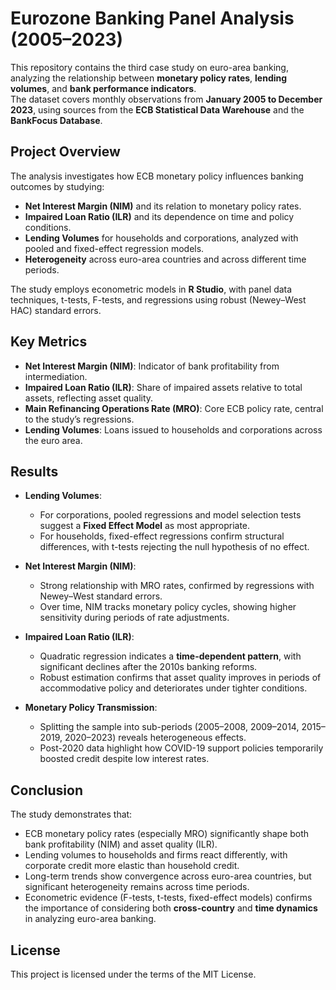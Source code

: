 # Eurozone Banking Panel Analysis (2005–2023)

This repository contains the third case study on euro-area banking, analyzing the relationship between **monetary policy rates**, **lending volumes**, and **bank performance indicators**.  
The dataset covers monthly observations from **January 2005 to December 2023**, using sources from the **ECB Statistical Data Warehouse** and the **BankFocus Database**.

## Project Overview

The analysis investigates how ECB monetary policy influences banking outcomes by studying:  

- **Net Interest Margin (NIM)** and its relation to monetary policy rates.  
- **Impaired Loan Ratio (ILR)** and its dependence on time and policy conditions.  
- **Lending Volumes** for households and corporations, analyzed with pooled and fixed-effect regression models.  
- **Heterogeneity** across euro-area countries and across different time periods.  

The study employs econometric models in **R Studio**, with panel data techniques, t-tests, F-tests, and regressions using robust (Newey–West HAC) standard errors.

## Key Metrics

- **Net Interest Margin (NIM)**: Indicator of bank profitability from intermediation.  
- **Impaired Loan Ratio (ILR)**: Share of impaired assets relative to total assets, reflecting asset quality.  
- **Main Refinancing Operations Rate (MRO)**: Core ECB policy rate, central to the study’s regressions.  
- **Lending Volumes**: Loans issued to households and corporations across the euro area.  

## Results

- **Lending Volumes**:  
  - For corporations, pooled regressions and model selection tests suggest a **Fixed Effect Model** as most appropriate.  
  - For households, fixed-effect regressions confirm structural differences, with t-tests rejecting the null hypothesis of no effect.  

- **Net Interest Margin (NIM)**:  
  - Strong relationship with MRO rates, confirmed by regressions with Newey–West standard errors.  
  - Over time, NIM tracks monetary policy cycles, showing higher sensitivity during periods of rate adjustments.  

- **Impaired Loan Ratio (ILR)**:  
  - Quadratic regression indicates a **time-dependent pattern**, with significant declines after the 2010s banking reforms.  
  - Robust estimation confirms that asset quality improves in periods of accommodative policy and deteriorates under tighter conditions.  

- **Monetary Policy Transmission**:  
  - Splitting the sample into sub-periods (2005–2008, 2009–2014, 2015–2019, 2020–2023) reveals heterogeneous effects.  
  - Post-2020 data highlight how COVID-19 support policies temporarily boosted credit despite low interest rates.  

## Conclusion

The study demonstrates that:  
- ECB monetary policy rates (especially MRO) significantly shape both bank profitability (NIM) and asset quality (ILR).  
- Lending volumes to households and firms react differently, with corporate credit more elastic than household credit.  
- Long-term trends show convergence across euro-area countries, but significant heterogeneity remains across time periods.  
- Econometric evidence (F-tests, t-tests, fixed-effect models) confirms the importance of considering both **cross-country** and **time dynamics** in analyzing euro-area banking.  

## License

This project is licensed under the terms of the MIT License.  
